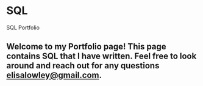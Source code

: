 # SQL
SQL Portfolio
## Welcome to my Portfolio page! This page contains SQL that I have written. Feel free to look around and reach out for any questions elisalowley@gmail.com.
